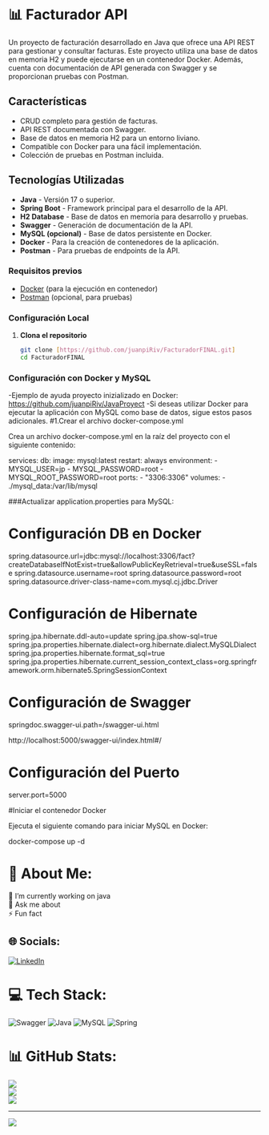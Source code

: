 
# 📊 Facturador API

Un proyecto de facturación desarrollado en Java que ofrece una API REST para gestionar y consultar facturas. Este proyecto utiliza una base de datos en memoria H2 y puede ejecutarse en un contenedor Docker. Además, cuenta con documentación de API generada con Swagger y se proporcionan pruebas con Postman.

## Características

- CRUD completo para gestión de facturas.
- API REST documentada con Swagger.
- Base de datos en memoria H2 para un entorno liviano.
- Compatible con Docker para una fácil implementación.
- Colección de pruebas en Postman incluida.

## Tecnologías Utilizadas

- **Java** - Versión 17 o superior.
- **Spring Boot** - Framework principal para el desarrollo de la API.
- **H2 Database** - Base de datos en memoria para desarrollo y pruebas.
- **Swagger** - Generación de documentación de la API.
-  **MySQL (opcional)** - Base de datos persistente en Docker.
- **Docker** - Para la creación de contenedores de la aplicación.
- **Postman** - Para pruebas de endpoints de la API.

### Requisitos previos
- [Docker](https://docs.docker.com/get-docker/) (para la ejecución en contenedor)
- [Postman](https://www.postman.com/downloads/) (opcional, para pruebas)
 ### Configuración Local

1. **Clona el repositorio**
   ```bash
   git clone [https://github.com/juanpiRiv/FacturadorFINAL.git]
   cd FacturadorFINAL

### Configuración con Docker y MySQL
-Ejemplo de ayuda proyecto inizializado en Docker: https://github.com/juanpiRiv/JavaProyect
 -Si deseas utilizar Docker para ejecutar la aplicación con MySQL como base de datos, sigue estos pasos adicionales.
 #1.Crear el archivo docker-compose.yml

Crea un archivo docker-compose.yml en la raíz del proyecto con el siguiente contenido:

services:
  db:
    image: mysql:latest
    restart: always
    environment:
      - MYSQL_USER=jp
      - MYSQL_PASSWORD=root
      - MYSQL_ROOT_PASSWORD=root
    ports:
      - "3306:3306"
    volumes:
      - ./mysql_data:/var/lib/mysql


###Actualizar application.properties para MySQL:
 
# Configuración DB en Docker
spring.datasource.url=jdbc:mysql://localhost:3306/fact?createDatabaseIfNotExist=true&allowPublicKeyRetrieval=true&useSSL=false
spring.datasource.username=root
spring.datasource.password=root
spring.datasource.driver-class-name=com.mysql.cj.jdbc.Driver

# Configuración de Hibernate
spring.jpa.hibernate.ddl-auto=update
spring.jpa.show-sql=true
spring.jpa.properties.hibernate.dialect=org.hibernate.dialect.MySQLDialect
spring.jpa.properties.hibernate.format_sql=true
spring.jpa.properties.hibernate.current_session_context_class=org.springframework.orm.hibernate5.SpringSessionContext

# Configuración de Swagger
springdoc.swagger-ui.path=/swagger-ui.html

http://localhost:5000/swagger-ui/index.html#/

# Configuración del Puerto
server.port=5000


#Iniciar el contenedor Docker

Ejecuta el siguiente comando para iniciar MySQL en Docker:

docker-compose up -d

# 💫 About Me:
🔭 I’m currently working on java<br>💬 Ask me about<br>⚡ Fun fact


## 🌐 Socials:
[![LinkedIn](https://img.shields.io/badge/LinkedIn-%230077B5.svg?logo=linkedin&logoColor=white)](https://linkedin.com/in/https://www.linkedin.com/in/juanriveroalbornoz/) 

# 💻 Tech Stack:
![Swagger](https://img.shields.io/badge/-Swagger-%23Clojure?style=for-the-badge&logo=swagger&logoColor=white) ![Java](https://img.shields.io/badge/java-%23ED8B00.svg?style=for-the-badge&logo=openjdk&logoColor=white) ![MySQL](https://img.shields.io/badge/mysql-4479A1.svg?style=for-the-badge&logo=mysql&logoColor=white) ![Spring](https://img.shields.io/badge/spring-%236DB33F.svg?style=for-the-badge&logo=spring&logoColor=white)
# 📊 GitHub Stats:
![](https://github-readme-stats.vercel.app/api?username=JuanpiRiv&theme=dark&hide_border=false&include_all_commits=true&count_private=false)<br/>
![](https://github-readme-streak-stats.herokuapp.com/?user=JuanpiRiv&theme=dark&hide_border=false)<br/>
![](https://github-readme-stats.vercel.app/api/top-langs/?username=JuanpiRiv&theme=dark&hide_border=false&include_all_commits=true&count_private=false&layout=compact)

---
[![](https://visitcount.itsvg.in/api?id=JuanpiRiv&icon=0&color=0)](https://visitcount.itsvg.in)



<!-- Proudly created with GPRM ( https://gprm.itsvg.in ) -->
